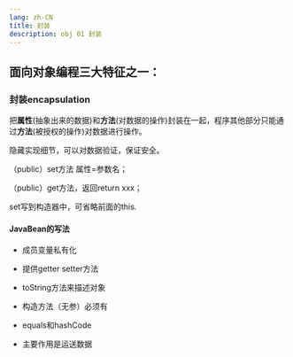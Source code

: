 ```yaml
---
lang: zh-CN
title: 封装
description: obj 01 封装
---
```



## 面向对象编程三大特征之一：

### 封装encapsulation

把**属性**(抽象出来的数据)和**方法**(对数据的操作)封装在一起，程序其他部分只能通过**方法**(被授权的操作)对数据进行操作。

隐藏实现细节，可以对数据验证，保证安全。

（public）set方法 属性=参数名；

（public）get方法，返回return xxx；

set写到构造器中，可省略前面的this.

#### JavaBean的写法

- 成员变量私有化

- 提供getter setter方法

- toString方法来描述对象

- 构造方法（无参）必须有

- equals和hashCode

- 主要作用是运送数据




